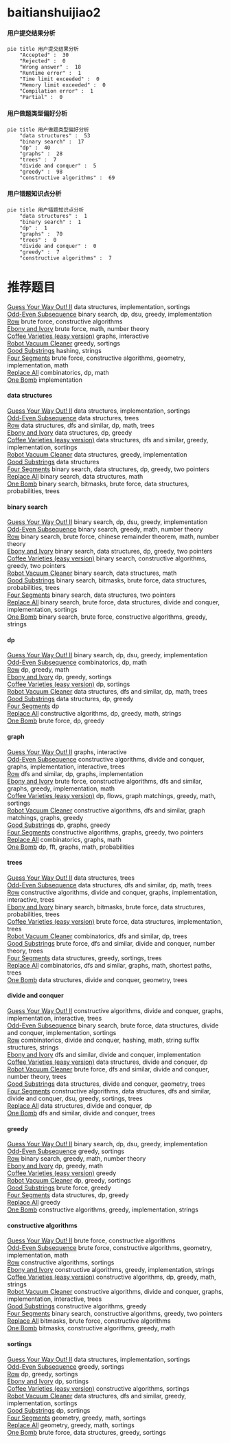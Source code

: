 # baitianshuijiao2
<!-- tabs:start -->
#### **用户提交结果分析**

```mermaid
pie title 用户提交结果分析
    "Accepted" :  30
    "Rejected" :  0
    "Wrong answer" :  18
    "Runtime error" :  1
    "Time limit exceeded" :  0
    "Memory limit exceeded" :  0
    "Compilation error" :  1
    "Partial" :  0
```
#### **用户做题类型偏好分析**

```mermaid
pie title 用户做题类型偏好分析
    "data structures" :  53
    "binary search" :  17
    "dp" :  40
    "graphs" :  28
    "trees" :  7
    "divide and conquer" :  5
    "greedy" :  98
    "constructive algorithms" :  69
```
#### **用户错题知识点分析**

```mermaid
pie title 用户错题知识点分析
    "data structures" :  1
    "binary search" :  1
    "dp" :  1
    "graphs" :  70
    "trees" :  0
    "divide and conquer" :  0
    "greedy" :  7
    "constructive algorithms" :  7
```
<!-- tabs:end -->
# 推荐题目
[Guess Your Way Out! II](http://codeforces.com/problemset/problem/558/D)		data structures,
                        implementation,
                        sortings		  
[Odd-Even Subsequence](http://codeforces.com/problemset/problem/1370/D)		binary search,
                        dp,
                        dsu,
                        greedy,
                        implementation		  
[Row](http://codeforces.com/problemset/problem/982/A)		brute force,
                        constructive algorithms		  
[Ebony and Ivory](http://codeforces.com/problemset/problem/633/A)		brute force,
                        math,
                        number theory		  
[Coffee Varieties (easy version)](http://codeforces.com/problemset/problem/1291/F)		graphs,
                        interactive		  
[Robot Vacuum Cleaner](http://codeforces.com/problemset/problem/922/D)		greedy,
                        sortings		  
[Good Substrings](http://codeforces.com/problemset/problem/316/G1)		hashing,
                        strings		  
[Four Segments](http://codeforces.com/problemset/problem/14/C)		brute force,
                        constructive algorithms,
                        geometry,
                        implementation,
                        math		  
[Replace All](http://codeforces.com/problemset/problem/794/G)		combinatorics,
                        dp,
                        math		  
[One Bomb](http://codeforces.com/problemset/problem/699/B)		implementation		  
<!-- tabs:start -->
#### **data structures**
[Guess Your Way Out! II](http://codeforces.com/problemset/problem/558/D)		data structures,
                        implementation,
                        sortings		  
[Odd-Even Subsequence](http://codeforces.com/problemset/problem/1109/F)		data structures,
                        trees		  
[Row](http://codeforces.com/problemset/problem/1142/B)		data structures,
                        dfs and similar,
                        dp,
                        math,
                        trees		  
[Ebony and Ivory](http://codeforces.com/problemset/problem/675/E)		data structures,
                        dp,
                        greedy		  
[Coffee Varieties (easy version)](http://codeforces.com/problemset/problem/1369/E)		data structures,
                        dfs and similar,
                        greedy,
                        implementation,
                        sortings		  
[Robot Vacuum Cleaner](http://codeforces.com/problemset/problem/1266/E)		data structures,
                        greedy,
                        implementation		  
[Good Substrings](http://codeforces.com/problemset/problem/765/F)		data structures		  
[Four Segments](http://codeforces.com/problemset/problem/1492/C)		binary search,
                        data structures,
                        dp,
                        greedy,
                        two pointers		  
[Replace All](http://codeforces.com/problemset/problem/1490/G)		binary search,
                        data structures,
                        math		  
[One Bomb](http://codeforces.com/problemset/problem/1479/D)		binary search,
                        bitmasks,
                        brute force,
                        data structures,
                        probabilities,
                        trees		  
#### **binary search**
[Guess Your Way Out! II](http://codeforces.com/problemset/problem/1370/D)		binary search,
                        dp,
                        dsu,
                        greedy,
                        implementation		  
[Odd-Even Subsequence](http://codeforces.com/problemset/problem/1468/L)		binary search,
                        greedy,
                        math,
                        number theory		  
[Row](https://codeforces.com/contest/1501/problem/D)		binary search,
                        brute force,
                        chinese remainder theorem,
                        math,
                        number theory		  
[Ebony and Ivory](http://codeforces.com/problemset/problem/1492/C)		binary search,
                        data structures,
                        dp,
                        greedy,
                        two pointers		  
[Coffee Varieties (easy version)](http://codeforces.com/problemset/problem/1463/D)		binary search,
                        constructive algorithms,
                        greedy,
                        two pointers		  
[Robot Vacuum Cleaner](http://codeforces.com/problemset/problem/1490/G)		binary search,
                        data structures,
                        math		  
[Good Substrings](http://codeforces.com/problemset/problem/1479/D)		binary search,
                        bitmasks,
                        brute force,
                        data structures,
                        probabilities,
                        trees		  
[Four Segments](http://codeforces.com/problemset/problem/1436/E)		binary search,
                        data structures,
                        two pointers		  
[Replace All](http://codeforces.com/problemset/problem/1461/D)		binary search,
                        brute force,
                        data structures,
                        divide and conquer,
                        implementation,
                        sortings		  
[One Bomb](http://codeforces.com/problemset/problem/1493/C)		binary search,
                        brute force,
                        constructive algorithms,
                        greedy,
                        strings		  
#### **dp**
[Guess Your Way Out! II](http://codeforces.com/problemset/problem/1370/D)		binary search,
                        dp,
                        dsu,
                        greedy,
                        implementation		  
[Odd-Even Subsequence](http://codeforces.com/problemset/problem/794/G)		combinatorics,
                        dp,
                        math		  
[Row](https://codeforces.com/contest/604/problem/C)		dp,
                        greedy,
                        math		  
[Ebony and Ivory](http://codeforces.com/problemset/problem/1398/D)		dp,
                        greedy,
                        sortings		  
[Coffee Varieties (easy version)](http://codeforces.com/problemset/problem/459/E)		dp,
                        sortings		  
[Robot Vacuum Cleaner](http://codeforces.com/problemset/problem/1142/B)		data structures,
                        dfs and similar,
                        dp,
                        math,
                        trees		  
[Good Substrings](http://codeforces.com/problemset/problem/675/E)		data structures,
                        dp,
                        greedy		  
[Four Segments](http://codeforces.com/problemset/problem/1381/B)		dp		  
[Replace All](http://codeforces.com/problemset/problem/758/D)		constructive algorithms,
                        dp,
                        greedy,
                        math,
                        strings		  
[One Bomb](http://codeforces.com/problemset/problem/1353/E)		brute force,
                        dp,
                        greedy		  
#### **graph**
[Guess Your Way Out! II](http://codeforces.com/problemset/problem/1291/F)		graphs,
                        interactive		  
[Odd-Even Subsequence](http://codeforces.com/problemset/problem/1174/F)		constructive algorithms,
                        divide and conquer,
                        graphs,
                        implementation,
                        interactive,
                        trees		  
[Row](http://codeforces.com/problemset/problem/1498/D)		dfs and similar,
                        dp,
                        graphs,
                        implementation		  
[Ebony and Ivory](http://codeforces.com/problemset/problem/1487/C)		brute force,
                        constructive algorithms,
                        dfs and similar,
                        graphs,
                        greedy,
                        implementation,
                        math		  
[Coffee Varieties (easy version)](http://codeforces.com/problemset/problem/1437/C)		dp,
                        flows,
                        graph matchings,
                        greedy,
                        math,
                        sortings		  
[Robot Vacuum Cleaner](http://codeforces.com/problemset/problem/1470/D)		constructive algorithms,
                        dfs and similar,
                        graph matchings,
                        graphs,
                        greedy		  
[Good Substrings](http://codeforces.com/problemset/problem/1476/C)		dp,
                        graphs,
                        greedy		  
[Four Segments](http://codeforces.com/problemset/problem/1304/D)		constructive algorithms,
                        graphs,
                        greedy,
                        two pointers		  
[Replace All](http://codeforces.com/problemset/problem/1475/C)		combinatorics,
                        graphs,
                        math		  
[One Bomb](http://codeforces.com/problemset/problem/553/E)		dp,
                        fft,
                        graphs,
                        math,
                        probabilities		  
#### **trees**
[Guess Your Way Out! II](http://codeforces.com/problemset/problem/1109/F)		data structures,
                        trees		  
[Odd-Even Subsequence](http://codeforces.com/problemset/problem/1142/B)		data structures,
                        dfs and similar,
                        dp,
                        math,
                        trees		  
[Row](http://codeforces.com/problemset/problem/1174/F)		constructive algorithms,
                        divide and conquer,
                        graphs,
                        implementation,
                        interactive,
                        trees		  
[Ebony and Ivory](http://codeforces.com/problemset/problem/1479/D)		binary search,
                        bitmasks,
                        brute force,
                        data structures,
                        probabilities,
                        trees		  
[Coffee Varieties (easy version)](http://codeforces.com/problemset/problem/1511/C)		brute force,
                        data structures,
                        implementation,
                        trees		  
[Robot Vacuum Cleaner](http://codeforces.com/problemset/problem/1499/F)		combinatorics,
                        dfs and similar,
                        dp,
                        trees		  
[Good Substrings](http://codeforces.com/problemset/problem/1491/E)		brute force,
                        dfs and similar,
                        divide and conquer,
                        number theory,
                        trees		  
[Four Segments](http://codeforces.com/problemset/problem/1466/D)		data structures,
                        greedy,
                        sortings,
                        trees		  
[Replace All](http://codeforces.com/problemset/problem/1495/D)		combinatorics,
                        dfs and similar,
                        graphs,
                        math,
                        shortest paths,
                        trees		  
[One Bomb](http://codeforces.com/problemset/problem/1303/G)		data structures,
                        divide and conquer,
                        geometry,
                        trees		  
#### **divide and conquer**
[Guess Your Way Out! II](http://codeforces.com/problemset/problem/1174/F)		constructive algorithms,
                        divide and conquer,
                        graphs,
                        implementation,
                        interactive,
                        trees		  
[Odd-Even Subsequence](http://codeforces.com/problemset/problem/1461/D)		binary search,
                        brute force,
                        data structures,
                        divide and conquer,
                        implementation,
                        sortings		  
[Row](http://codeforces.com/problemset/problem/1466/G)		combinatorics,
                        divide and conquer,
                        hashing,
                        math,
                        string suffix structures,
                        strings		  
[Ebony and Ivory](http://codeforces.com/problemset/problem/1490/D)		dfs and similar,
                        divide and conquer,
                        implementation		  
[Coffee Varieties (easy version)](https://codeforces.com/contest/1483/problem/C)		data structures,
                        divide and conquer,
                        dp		  
[Robot Vacuum Cleaner](http://codeforces.com/problemset/problem/1491/E)		brute force,
                        dfs and similar,
                        divide and conquer,
                        number theory,
                        trees		  
[Good Substrings](http://codeforces.com/problemset/problem/1303/G)		data structures,
                        divide and conquer,
                        geometry,
                        trees		  
[Four Segments](http://codeforces.com/problemset/problem/1494/D)		constructive algorithms,
                        data structures,
                        dfs and similar,
                        divide and conquer,
                        dsu,
                        greedy,
                        sortings,
                        trees		  
[Replace All](http://codeforces.com/problemset/problem/1482/E)		data structures,
                        divide and conquer,
                        dp		  
[One Bomb](http://codeforces.com/problemset/problem/566/C)		dfs and similar,
                        divide and conquer,
                        trees		  
#### **greedy**
[Guess Your Way Out! II](http://codeforces.com/problemset/problem/1370/D)		binary search,
                        dp,
                        dsu,
                        greedy,
                        implementation		  
[Odd-Even Subsequence](http://codeforces.com/problemset/problem/922/D)		greedy,
                        sortings		  
[Row](http://codeforces.com/problemset/problem/1468/L)		binary search,
                        greedy,
                        math,
                        number theory		  
[Ebony and Ivory](https://codeforces.com/contest/604/problem/C)		dp,
                        greedy,
                        math		  
[Coffee Varieties (easy version)](http://codeforces.com/problemset/problem/1281/B)		greedy		  
[Robot Vacuum Cleaner](http://codeforces.com/problemset/problem/1398/D)		dp,
                        greedy,
                        sortings		  
[Good Substrings](http://codeforces.com/problemset/problem/320/A)		brute force,
                        greedy		  
[Four Segments](http://codeforces.com/problemset/problem/675/E)		data structures,
                        dp,
                        greedy		  
[Replace All](http://codeforces.com/problemset/problem/588/A)		greedy		  
[One Bomb](https://codeforces.com/contest/709/problem/C)		constructive algorithms,
                        greedy,
                        implementation,
                        strings		  
#### **constructive algorithms**
[Guess Your Way Out! II](http://codeforces.com/problemset/problem/982/A)		brute force,
                        constructive algorithms		  
[Odd-Even Subsequence](http://codeforces.com/problemset/problem/14/C)		brute force,
                        constructive algorithms,
                        geometry,
                        implementation,
                        math		  
[Row](http://codeforces.com/problemset/problem/23/C)		constructive algorithms,
                        sortings		  
[Ebony and Ivory](https://codeforces.com/contest/709/problem/C)		constructive algorithms,
                        greedy,
                        implementation,
                        strings		  
[Coffee Varieties (easy version)](http://codeforces.com/problemset/problem/758/D)		constructive algorithms,
                        dp,
                        greedy,
                        math,
                        strings		  
[Robot Vacuum Cleaner](http://codeforces.com/problemset/problem/1174/F)		constructive algorithms,
                        divide and conquer,
                        graphs,
                        implementation,
                        interactive,
                        trees		  
[Good Substrings](http://codeforces.com/problemset/problem/1493/A)		constructive algorithms,
                        greedy		  
[Four Segments](http://codeforces.com/problemset/problem/1463/D)		binary search,
                        constructive algorithms,
                        greedy,
                        two pointers		  
[Replace All](https://codeforces.com/contest/1456/problem/B)		bitmasks,
                        brute force,
                        constructive algorithms		  
[One Bomb](http://codeforces.com/problemset/problem/1492/D)		bitmasks,
                        constructive algorithms,
                        greedy,
                        math		  
#### **sortings**
[Guess Your Way Out! II](http://codeforces.com/problemset/problem/558/D)		data structures,
                        implementation,
                        sortings		  
[Odd-Even Subsequence](http://codeforces.com/problemset/problem/922/D)		greedy,
                        sortings		  
[Row](http://codeforces.com/problemset/problem/1398/D)		dp,
                        greedy,
                        sortings		  
[Ebony and Ivory](http://codeforces.com/problemset/problem/459/E)		dp,
                        sortings		  
[Coffee Varieties (easy version)](http://codeforces.com/problemset/problem/23/C)		constructive algorithms,
                        sortings		  
[Robot Vacuum Cleaner](http://codeforces.com/problemset/problem/1369/E)		data structures,
                        dfs and similar,
                        greedy,
                        implementation,
                        sortings		  
[Good Substrings](http://codeforces.com/problemset/problem/13/C)		dp,
                        sortings		  
[Four Segments](https://codeforces.com/contest/1496/problem/C)		geometry,
                        greedy,
                        math,
                        sortings		  
[Replace All](http://codeforces.com/problemset/problem/1495/A)		geometry,
                        greedy,
                        math,
                        sortings		  
[One Bomb](http://codeforces.com/problemset/problem/1497/A)		brute force,
                        data structures,
                        greedy,
                        sortings		  
<!-- tabs:end -->
